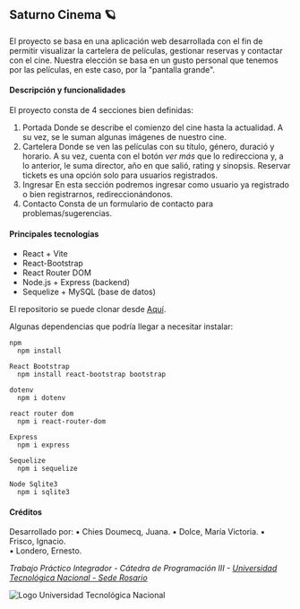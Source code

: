 ## Saturno Cinema 🪐

El proyecto se basa en una aplicación web desarrollada con el fin de permitir visualizar la cartelera de películas, gestionar reservas y contactar con el cine.
Nuestra elección se basa en un gusto personal que tenemos por las películas, en este caso, por la "pantalla grande".

#### Descripción y funcionalidades
El proyecto consta de 4 secciones bien definidas:
1. Portada
Donde se describe el comienzo del cine hasta la actualidad. A su vez, se le suman algunas imágenes de nuestro cine.
2. Cartelera
Donde se ven las películas con su título, género, duració y horario.
A su vez, cuenta con el botón *ver más* que lo redirecciona y, a lo anterior, le suma director, año en que salió, rating y sinopsis.
Reservar tickets es una opción solo para usuarios registrados.
3. Ingresar
En esta sección podremos ingresar como usuario ya registrado o bien registrarnos, redireccionándonos.
4. Contacto
Consta de un formulario de contacto para problemas/sugerencias.

#### Principales tecnologías
- React + Vite
- React-Bootstrap
- React Router DOM
- Node.js + Express (backend)
- Sequelize + MySQL (base de datos)

El repositorio se puede clonar desde [Aquí](https://github.com/juanachies/TP_SaturnoCinema.git "Saturno Cinema").

Algunas dependencias que podría llegar a necesitar instalar:
~~~
npm
  npm install

React Bootstrap
  npm install react-bootstrap bootstrap

dotenv
  npm i dotenv

react router dom
  npm i react-router-dom

Express
  npm i express

Sequelize
  npm i sequelize

Node Sqlite3
  npm i sqlite3
~~~
#### Créditos
Desarrollado por:
▪️ Chies Doumecq, Juana.
▪️ Dolce, María Victoria.
▪️ Frisco, Ignacio.  
▪️ Londero, Ernesto.

*Trabajo Práctico Integrador - Cátedra de Programación III - [Universidad Tecnológica Nacional - Sede Rosario](https://www.frro.utn.edu.ar/index.php)*


![Logo Universidad Tecnológica Nacional](https://www.frro.utn.edu.ar/imagenes/malvinas.png "UTN")
